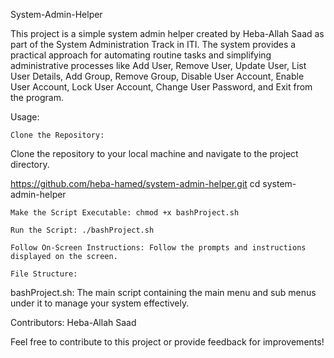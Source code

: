 System-Admin-Helper

This project is a simple system admin helper created by Heba-Allah Saad as part of the System Administration Track in ITI. The system provides a practical approach for automating routine tasks and simplifying administrative processes like  Add User, Remove User, Update User, List User Details, Add Group, Remove Group, Disable User Account, Enable User Account, Lock User Account, Change User Password, and Exit from the program.

Usage:

    Clone the Repository:

Clone the repository to your local machine and navigate to the project directory.

https://github.com/heba-hamed/system-admin-helper.git
cd system-admin-helper

    Make the Script Executable: chmod +x bashProject.sh

    Run the Script: ./bashProject.sh

    Follow On-Screen Instructions: Follow the prompts and instructions displayed on the screen.

    File Structure:

bashProject.sh: The main script containing the main menu and sub menus under it to manage your system effectively.

Contributors: Heba-Allah Saad

Feel free to contribute to this project or provide feedback for improvements!
